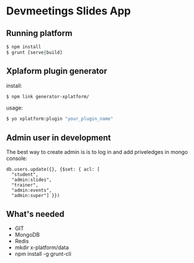 # Devmeetings Slides App

## Running platform

```sh
$ npm install
$ grunt [serve|build]
```

## Xplaform plugin generator

install:

```sh
$ npm link generator-xplatform/
```

usage:

```sh
$ yo xplatform:plugin "your_plugin_name"
```

## Admin user in development

The best way to create admin is is to log in and add priveledges in mongo console:

```
db.users.update({}, {$set: { acl: [
  "student",
  "admin:slides",
  "trainer",
  "admin:events",
  "admin:super"] }})
```


## What's needed

* GIT
* MongoDB
* Redis
* mkdir x-platform/data
* npm install -g grunt-cli
